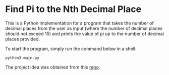 # Find Pi to the Nth Decimal Place
This is a Python implementation for a program that takes the number of decimal places from the user as input (where the number of decimal places should not exceed 15) and prints the value of pi up to the number of decimal places provided.

To start the  program, simply run the command below in a shell:

`python3 main.py`

The project idea was obtained from this [repo](https://github.com/karan/Projects).
